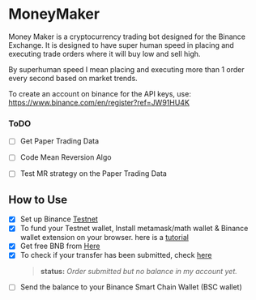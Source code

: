 # MoneyMaker

Money Maker is a cryptocurrency trading bot designed for the Binance Exchange. It is designed to have super human speed in placing and executing trade orders where it will buy low and sell high.

By superhuman speed I mean placing and executing more than 1 order every second based on market trends.


To create an account on binance for the API keys, use: https://www.binance.com/en/register?ref=JW91HU4K 


### ToDO
- [ ] Get Paper Trading Data
- [ ] Code Mean Reversion Algo
- [ ] Test MR strategy on the Paper Trading Data


## How to Use

- [x] Set up Binance [Testnet](https://testnet.binance.org/)
- [x] To fund your Testnet wallet, Install metamask/math wallet & Binance wallet extension on your browser. here is a [tutorial](https://academy.binance.com/en/articles/binance-dex-funding-your-testnet-account)
- [x] Get free BNB from [Here](https://testnet.binance.org/faucet-smart)
- [x] To check if your transfer has been submitted, check [here](https://testnet.bscscan.com/)
    > **status:**  *Order submitted but no balance in my account yet.*
- [ ] Send the balance to your Binance Smart Chain Wallet (BSC wallet) 
